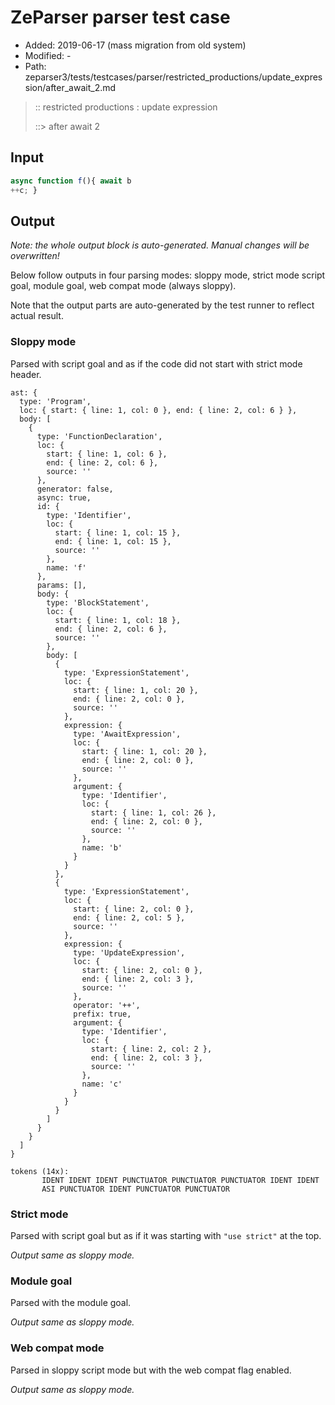 # ZeParser parser test case

- Added: 2019-06-17 (mass migration from old system)
- Modified: -
- Path: zeparser3/tests/testcases/parser/restricted_productions/update_expression/after_await_2.md

> :: restricted productions : update expression
>
> ::> after await 2

## Input

`````js
async function f(){ await b
++c; }
`````

## Output

_Note: the whole output block is auto-generated. Manual changes will be overwritten!_

Below follow outputs in four parsing modes: sloppy mode, strict mode script goal, module goal, web compat mode (always sloppy).

Note that the output parts are auto-generated by the test runner to reflect actual result.

### Sloppy mode

Parsed with script goal and as if the code did not start with strict mode header.

`````
ast: {
  type: 'Program',
  loc: { start: { line: 1, col: 0 }, end: { line: 2, col: 6 } },
  body: [
    {
      type: 'FunctionDeclaration',
      loc: {
        start: { line: 1, col: 6 },
        end: { line: 2, col: 6 },
        source: ''
      },
      generator: false,
      async: true,
      id: {
        type: 'Identifier',
        loc: {
          start: { line: 1, col: 15 },
          end: { line: 1, col: 15 },
          source: ''
        },
        name: 'f'
      },
      params: [],
      body: {
        type: 'BlockStatement',
        loc: {
          start: { line: 1, col: 18 },
          end: { line: 2, col: 6 },
          source: ''
        },
        body: [
          {
            type: 'ExpressionStatement',
            loc: {
              start: { line: 1, col: 20 },
              end: { line: 2, col: 0 },
              source: ''
            },
            expression: {
              type: 'AwaitExpression',
              loc: {
                start: { line: 1, col: 20 },
                end: { line: 2, col: 0 },
                source: ''
              },
              argument: {
                type: 'Identifier',
                loc: {
                  start: { line: 1, col: 26 },
                  end: { line: 2, col: 0 },
                  source: ''
                },
                name: 'b'
              }
            }
          },
          {
            type: 'ExpressionStatement',
            loc: {
              start: { line: 2, col: 0 },
              end: { line: 2, col: 5 },
              source: ''
            },
            expression: {
              type: 'UpdateExpression',
              loc: {
                start: { line: 2, col: 0 },
                end: { line: 2, col: 3 },
                source: ''
              },
              operator: '++',
              prefix: true,
              argument: {
                type: 'Identifier',
                loc: {
                  start: { line: 2, col: 2 },
                  end: { line: 2, col: 3 },
                  source: ''
                },
                name: 'c'
              }
            }
          }
        ]
      }
    }
  ]
}

tokens (14x):
       IDENT IDENT IDENT PUNCTUATOR PUNCTUATOR PUNCTUATOR IDENT IDENT
       ASI PUNCTUATOR IDENT PUNCTUATOR PUNCTUATOR
`````

### Strict mode

Parsed with script goal but as if it was starting with `"use strict"` at the top.

_Output same as sloppy mode._

### Module goal

Parsed with the module goal.

_Output same as sloppy mode._

### Web compat mode

Parsed in sloppy script mode but with the web compat flag enabled.

_Output same as sloppy mode._
